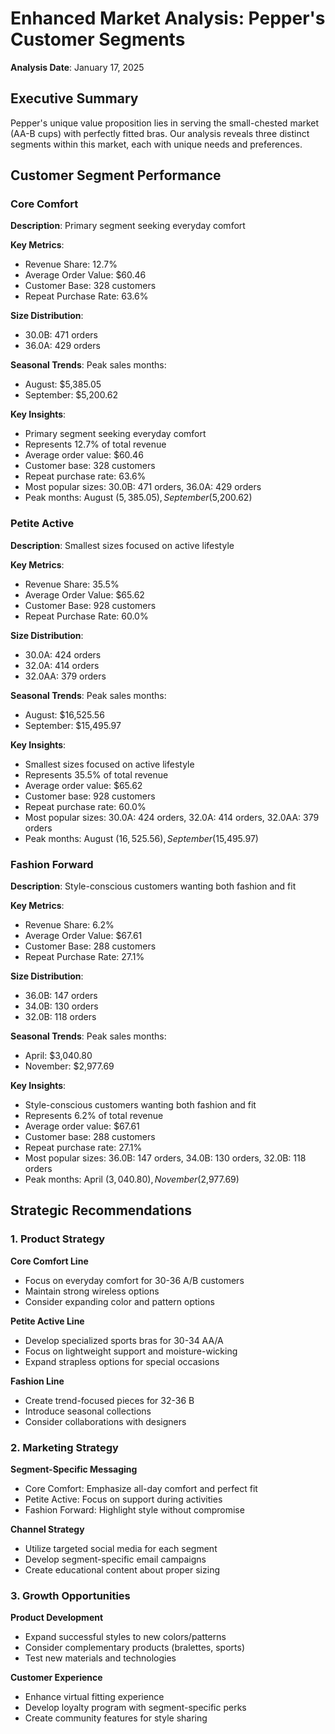 # Enhanced Market Analysis: Pepper's Customer Segments
**Analysis Date**: January 17, 2025

## Executive Summary
Pepper's unique value proposition lies in serving the small-chested market (AA-B cups) with perfectly fitted bras. 
Our analysis reveals three distinct segments within this market, each with unique needs and preferences.

## Customer Segment Performance

### Core Comfort
**Description**: Primary segment seeking everyday comfort

**Key Metrics**:
- Revenue Share: 12.7%
- Average Order Value: $60.46
- Customer Base: 328 customers
- Repeat Purchase Rate: 63.6%

**Size Distribution**:
- 30.0B: 471 orders
- 36.0A: 429 orders

**Seasonal Trends**:
Peak sales months:
- August: $5,385.05
- September: $5,200.62

**Key Insights**:
- Primary segment seeking everyday comfort
- Represents 12.7% of total revenue
- Average order value: $60.46
- Customer base: 328 customers
- Repeat purchase rate: 63.6%
- Most popular sizes: 30.0B: 471 orders, 36.0A: 429 orders
- Peak months: August ($5,385.05), September ($5,200.62)

### Petite Active
**Description**: Smallest sizes focused on active lifestyle

**Key Metrics**:
- Revenue Share: 35.5%
- Average Order Value: $65.62
- Customer Base: 928 customers
- Repeat Purchase Rate: 60.0%

**Size Distribution**:
- 30.0A: 424 orders
- 32.0A: 414 orders
- 32.0AA: 379 orders

**Seasonal Trends**:
Peak sales months:
- August: $16,525.56
- September: $15,495.97

**Key Insights**:
- Smallest sizes focused on active lifestyle
- Represents 35.5% of total revenue
- Average order value: $65.62
- Customer base: 928 customers
- Repeat purchase rate: 60.0%
- Most popular sizes: 30.0A: 424 orders, 32.0A: 414 orders, 32.0AA: 379 orders
- Peak months: August ($16,525.56), September ($15,495.97)

### Fashion Forward
**Description**: Style-conscious customers wanting both fashion and fit

**Key Metrics**:
- Revenue Share: 6.2%
- Average Order Value: $67.61
- Customer Base: 288 customers
- Repeat Purchase Rate: 27.1%

**Size Distribution**:
- 36.0B: 147 orders
- 34.0B: 130 orders
- 32.0B: 118 orders

**Seasonal Trends**:
Peak sales months:
- April: $3,040.80
- November: $2,977.69

**Key Insights**:
- Style-conscious customers wanting both fashion and fit
- Represents 6.2% of total revenue
- Average order value: $67.61
- Customer base: 288 customers
- Repeat purchase rate: 27.1%
- Most popular sizes: 36.0B: 147 orders, 34.0B: 130 orders, 32.0B: 118 orders
- Peak months: April ($3,040.80), November ($2,977.69)

## Strategic Recommendations

### 1. Product Strategy
**Core Comfort Line**
- Focus on everyday comfort for 30-36 A/B customers
- Maintain strong wireless options
- Consider expanding color and pattern options

**Petite Active Line**
- Develop specialized sports bras for 30-34 AA/A
- Focus on lightweight support and moisture-wicking
- Expand strapless options for special occasions

**Fashion Line**
- Create trend-focused pieces for 32-36 B
- Introduce seasonal collections
- Consider collaborations with designers

### 2. Marketing Strategy
**Segment-Specific Messaging**
- Core Comfort: Emphasize all-day comfort and perfect fit
- Petite Active: Focus on support during activities
- Fashion Forward: Highlight style without compromise

**Channel Strategy**
- Utilize targeted social media for each segment
- Develop segment-specific email campaigns
- Create educational content about proper sizing

### 3. Growth Opportunities
**Product Development**
- Expand successful styles to new colors/patterns
- Consider complementary products (bralettes, sports)
- Test new materials and technologies

**Customer Experience**
- Enhance virtual fitting experience
- Develop loyalty program with segment-specific perks
- Create community features for style sharing
